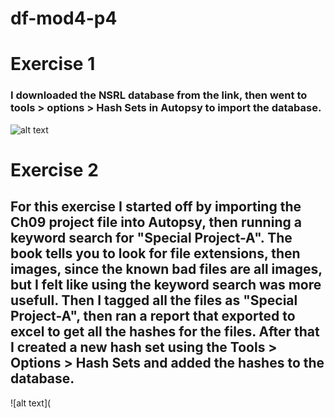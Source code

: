 # df-mod4-p4
# Exercise 1
### I downloaded the NSRL database from the link, then went to tools > options > Hash Sets in Autopsy to import the database.
![alt text](https://github.com/zzyxan/df-mod4-tools/blob/main/images/Hash%20Set%20Import%20SS.png)
# Exercise 2 
## For this exercise I started off by importing the Ch09 project file into Autopsy, then running a keyword search for "Special Project-A". The book tells you to look for file extensions, then images, since the known bad files are all images, but I felt like using the keyword search was more usefull. Then I tagged all the files as "Special Project-A", then ran a report that exported to excel to get all the hashes for the files. After that I created a new hash set using the Tools > Options > Hash Sets and added the hashes to the database.
![alt text](
